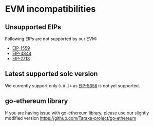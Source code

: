 # EVM incompatibilities

## Unsupported EIPs
Following EIPs are not supported by our EVM:
- [EIP-1559](https://eips.ethereum.org/EIPS/eip-1559)
- [EIP-4844](https://eips.ethereum.org/EIPS/eip-4844)
- [EIP-2718](https://eips.ethereum.org/EIPS/eip-2718)


## Latest supported solc version
We currently support only `0.8.24` as [EIP-5656](https://eips.ethereum.org/EIPS/eip-5656) is not yet supported.

## go-ethereum library
If you are having issue with go-ethereum library, please use our slightly modified version https://github.com/Taraxa-project/go-ethereum